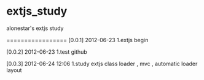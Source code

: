 extjs_study
===========
alonestar's extjs study

=================
[0.0.1] 2012-06-23 
1.extjs begin

[0.0.2] 2012-06-23 
1.test github

[0.0.3] 2012-06-24 12:06
1.study extjs class loader , mvc , automatic loader layout